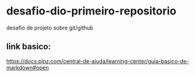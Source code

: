 # desafio-dio-primeiro-repositorio
desafio de projeto sobre git/github

## link basico:
https://docs.pipz.com/central-de-ajuda/learning-center/guia-basico-de-markdown#open
